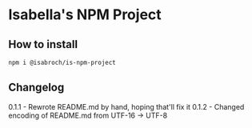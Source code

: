 # Isabella's NPM Project

## How to install
```bash
npm i @isabroch/is-npm-project
```

## Changelog
0.1.1 - Rewrote README.md by hand, hoping that'll fix it
0.1.2 - Changed encoding of README.md from UTF-16 -> UTF-8